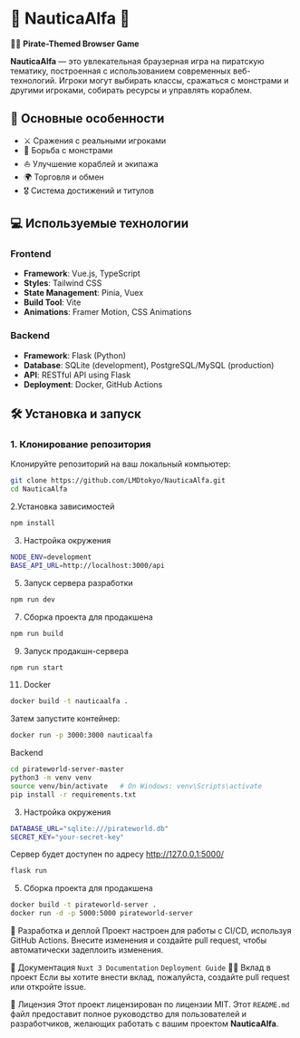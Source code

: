 # 🌊 NauticaAlfa 🌊

🏴‍☠️ **Pirate-Themed Browser Game**

**NauticaAlfa** — это увлекательная браузерная игра на пиратскую тематику, построенная с использованием современных веб-технологий. Игроки могут выбирать классы, сражаться с монстрами и другими игроками, собирать ресурсы и управлять кораблем.

## 🚀 Основные особенности

- ⚔️ Сражения с реальными игроками
- 🐉 Борьба с монстрами
- ⛵ Улучшение кораблей и экипажа
- 🌍 Торговля и обмен
- 🎖️ Система достижений и титулов

## 💻 Используемые технологии

### Frontend

- **Framework**: Vue.js, TypeScript
- **Styles**: Tailwind CSS
- **State Management**: Pinia, Vuex
- **Build Tool**: Vite
- **Animations**: Framer Motion, CSS Animations

### Backend

- **Framework**: Flask (Python)
- **Database**: SQLite (development), PostgreSQL/MySQL (production)
- **API**: RESTful API using Flask
- **Deployment**: Docker, GitHub Actions

## 🛠️ Установка и запуск

### 1. Клонирование репозитория

Клонируйте репозиторий на ваш локальный компьютер:

```bash
git clone https://github.com/LMDtokyo/NauticaAlfa.git
cd NauticaAlfa
```
2.Установка зависимостей 
```bash 
npm install
```

3. Настройка окружения
```bash
NODE_ENV=development
BASE_API_URL=http://localhost:3000/api
```
5. Запуск сервера разработки
```bash
npm run dev
```
7. Сборка проекта для продакшена
```bash
npm run build
```
9. Запуск продакшн-сервера
```bash
npm run start
```
11. Docker
```bash
docker build -t nauticaalfa .
```
Затем запустите контейнер:

```bash
docker run -p 3000:3000 nauticaalfa
```

Backend



```bash
cd pirateworld-server-master
python3 -m venv venv
source venv/bin/activate   # On Windows: venv\Scripts\activate
pip install -r requirements.txt
```

3. Настройка окружения

```bash
DATABASE_URL="sqlite:///pirateworld.db"
SECRET_KEY="your-secret-key"
```
Сервер будет доступен по адресу http://127.0.0.1:5000/
```bash
flask run
```
5. Сборка проекта для продакшена
```bash
docker build -t pirateworld-server .
docker run -d -p 5000:5000 pirateworld-server
```

🔧 Разработка и деплой
Проект настроен для работы с CI/CD, используя GitHub Actions. Внесите изменения и создайте pull request, чтобы автоматически задеплоить изменения.

📝 Документация
```Nuxt 3 Documentation```
```Deployment Guide```
🧑‍💻 Вклад в проект
Если вы хотите внести вклад, пожалуйста, создайте pull request или откройте issue.

📄 Лицензия
Этот проект лицензирован по лицензии MIT.
Этот `README.md` файл предоставит полное руководство для пользователей и разработчиков, желающих работать с вашим проектом **NauticaAlfa**.
